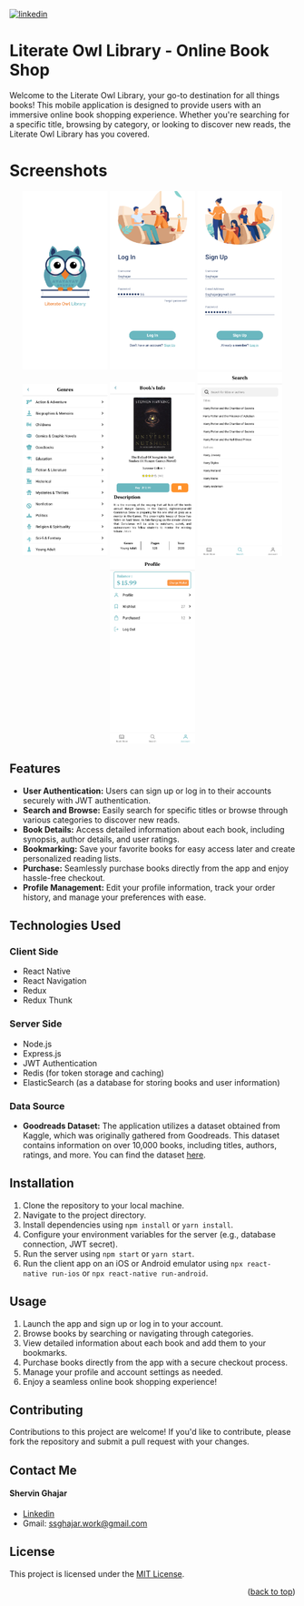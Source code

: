 <a name="readme-top"></a>
[![linkedin][linkedin-shield]][linkedin-url]

# Literate Owl Library - Online Book Shop

Welcome to the Literate Owl Library, your go-to destination for all things books! This mobile application is designed to provide users with an immersive online book shopping experience. Whether you're searching for a specific title, browsing by category, or looking to discover new reads, the Literate Owl Library has you covered.

# Screenshots
<div align="center">  
    <img src="screenshots/intro.png" alt="intro" width="150" >
    <img src="screenshots/LogIn _ Input 2.png" alt="main" width="150" >
    <img src="screenshots/SignUp _ Input 3.png" alt="step_1" width="150" >
    <img src="screenshots/Home _ Genres.png" alt="step_2" width="150" >
    <img src="screenshots/Home _ Book Info _ Bookmarked.png" alt="end" width="150" >
    <img src="screenshots/Search.png" alt="end" width="150" >
    <img src="screenshots/Profile.png" alt="end" width="150" >
</div>

## Features
- **User Authentication:** Users can sign up or log in to their accounts securely with JWT authentication.
- **Search and Browse:** Easily search for specific titles or browse through various categories to discover new reads.
- **Book Details:** Access detailed information about each book, including synopsis, author details, and user ratings.
- **Bookmarking:** Save your favorite books for easy access later and create personalized reading lists.
- **Purchase:** Seamlessly purchase books directly from the app and enjoy hassle-free checkout.
- **Profile Management:** Edit your profile information, track your order history, and manage your preferences with ease.

## Technologies Used
### Client Side
- React Native
- React Navigation
- Redux
- Redux Thunk

### Server Side
- Node.js
- Express.js
- JWT Authentication
- Redis (for token storage and caching)
- ElasticSearch (as a database for storing books and user information)
### Data Source
- **Goodreads Dataset:** The application utilizes a dataset obtained from Kaggle, which was originally gathered from Goodreads. This dataset contains information on over 10,000 books, including titles, authors, ratings, and more. You can find the dataset [here][kaggle-url].

## Installation
1. Clone the repository to your local machine.
2. Navigate to the project directory.
3. Install dependencies using `npm install` or `yarn install`.
4. Configure your environment variables for the server (e.g., database connection, JWT secret).
5. Run the server using `npm start` or `yarn start`.
6. Run the client app on an iOS or Android emulator using `npx react-native run-ios` or `npx react-native run-android`.

## Usage
1. Launch the app and sign up or log in to your account.
2. Browse books by searching or navigating through categories.
3. View detailed information about each book and add them to your bookmarks.
4. Purchase books directly from the app with a secure checkout process.
5. Manage your profile and account settings as needed.
6. Enjoy a seamless online book shopping experience!

## Contributing
Contributions to this project are welcome! If you'd like to contribute, please fork the repository and submit a pull request with your changes.

## Contact Me

#### Shervin Ghajar
- [Linkedin][linkedin-url]
- Gmail: ssghajar.work@gmail.com

## License
This project is licensed under the [MIT License](/LICENSE).
<p align="right">(<a href="#readme-top">back to top</a>)</p>

<!-- MARKDOWN LINKS & IMAGES -->
[kaggle-url]: https://www.kaggle.com/datasets/jealousleopard/goodreadsbooks

[linkedin-shield]: https://img.shields.io/badge/Linkedin-0A66C2?style=for-the-badge&logo=linkedin&logoColor=white
[linkedin-url]: https://www.linkedin.com/in/shervin-ghajar-254258180/

[gmail-shield]: https://shields.io/badge/Gmail-white?logo=gmail
[gmail-url]: ssghajar.work@gmail.com
